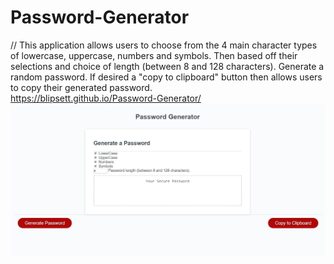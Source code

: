 # Password-Generator
// This application allows users to choose from the 4 main character types of lowercase, uppercase, numbers and symbols. 
Then based off their selections and choice of length (between 8 and 128 characters). Generate a random password. If desired a "copy to clipboard" button then allows users to copy their generated password.
<br>
https://blipsett.github.io/Password-Generator/
<br>
![](Images/Password-Generator.jpg)
